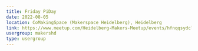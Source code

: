```yaml
---
title: Friday PiDay
date: 2022-08-05
location: CoMakingSpace (Makerspace Heidelberg), Heidelberg
link: https://www.meetup.com/Heidelberg-Makers-Meetup/events/hfnqqsydclbhb/
usergroup: makershd
type: usergroup
---
```

